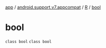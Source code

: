 [app](../../../index.md) / [android.support.v7.appcompat](../../index.md) / [R](../index.md) / [bool](.)

# bool

`class bool`
`class bool`